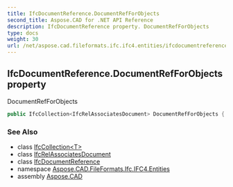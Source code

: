 ```yaml
---
title: IfcDocumentReference.DocumentRefForObjects
second_title: Aspose.CAD for .NET API Reference
description: IfcDocumentReference property. DocumentRefForObjects
type: docs
weight: 30
url: /net/aspose.cad.fileformats.ifc.ifc4.entities/ifcdocumentreference/documentrefforobjects/
---
```

## IfcDocumentReference.DocumentRefForObjects property

DocumentRefForObjects

```csharp
public IfcCollection<IfcRelAssociatesDocument> DocumentRefForObjects { get; }
```

### See Also

* class [IfcCollection&lt;T&gt;](../../../aspose.cad.fileformats.ifc/ifccollection-1/)
* class [IfcRelAssociatesDocument](../../ifcrelassociatesdocument/)
* class [IfcDocumentReference](../)
* namespace [Aspose.CAD.FileFormats.Ifc.IFC4.Entities](../../ifcdocumentreference/)
* assembly [Aspose.CAD](../../../)



